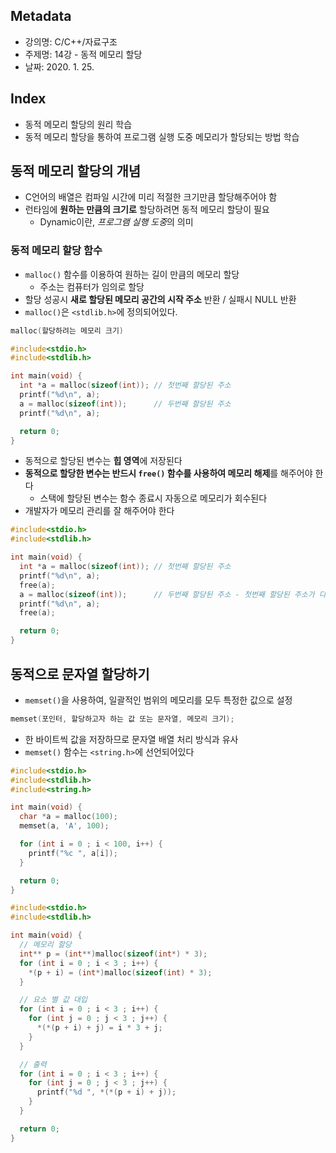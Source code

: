 ## Metadata
- 강의명: C/C++/자료구조
- 주제명: 14강 - 동적 메모리 할당
- 날짜: 2020. 1. 25.

## Index
- 동적 메모리 할당의 원리 학습
- 동적 메모리 할당을 통하여 프로그램 실행 도중 메모리가 할당되는 방법 학습

## 동적 메모리 할당의 개념
- C언어의 배열은 컴파일 시간에 미리 적절한 크기만큼 할당해주어야 함
- 런타임에 **원하는 만큼의 크기로** 할당하려면 동적 메모리 할당이 필요
  - Dynamic이란, *프로그램 실행 도중*의 의미

### 동적 메모리 할당 함수
- `malloc()` 함수를 이용하여 원하는 길이 만큼의 메모리 할당
  - 주소는 컴퓨터가 임의로 할당
- 할당 성공시 **새로 할당된 메모리 공간의 시작 주소** 반환 / 실패시 NULL 반환
- `malloc()`은 `<stdlib.h>`에 정의되어있다.

```cpp
malloc(할당하려는 메모리 크기)
```

```cpp
#include<stdio.h>
#include<stdlib.h>

int main(void) {
  int *a = malloc(sizeof(int)); // 첫번째 할당된 주소
  printf("%d\n", a);
  a = malloc(sizeof(int));      // 두번째 할당된 주소
  printf("%d\n", a);

  return 0;
}
```

- 동적으로 할당된 변수는 **힙 영역**에 저장된다
- **동적으로 할당한 변수는 반드시 `free()` 함수를 사용하여 메모리 해제**를 해주어야 한다
  - 스택에 할당된 변수는 함수 종료시 자동으로 메모리가 회수된다
- 개발자가 메모리 관리를 잘 해주어야 한다

```cpp
#include<stdio.h>
#include<stdlib.h>

int main(void) {
  int *a = malloc(sizeof(int)); // 첫번째 할당된 주소
  printf("%d\n", a);
  free(a);
  a = malloc(sizeof(int));      // 두번째 할당된 주소 - 첫번째 할당된 주소가 다시 사용될 가능성 높음
  printf("%d\n", a);
  free(a);

  return 0;
}
```

## 동적으로 문자열 할당하기
- `memset()`을 사용하여, 일괄적인 범위의 메모리를 모두 특정한 값으로 설정

```cpp
memset(포인터, 할당하고자 하는 값 또는 문자열, 메모리 크기);
```

- 한 바이트씩 값을 저장하므로 문자열 배열 처리 방식과 유사
- `memset()` 함수는 `<string.h>`에 선언되어있다

```cpp
#include<stdio.h>
#include<stdlib.h>
#include<string.h>

int main(void) {
  char *a = malloc(100);
  memset(a, 'A', 100);

  for (int i = 0 ; i < 100, i++) {
    printf("%c ", a[i]);
  }

  return 0;
}
```

```cpp
#include<stdio.h>
#include<stdlib.h>

int main(void) {
  // 메모리 할당
  int** p = (int**)malloc(sizeof(int*) * 3);
  for (int i = 0 ; i < 3 ; i++) {
    *(p + i) = (int*)malloc(sizeof(int) * 3);
  }

  // 요소 별 값 대입
  for (int i = 0 ; i < 3 ; i++) {
    for (int j = 0 ; j < 3 ; j++) {
      *(*(p + i) + j) = i * 3 + j;
    }
  }

  // 출력
  for (int i = 0 ; i < 3 ; i++) {
    for (int j = 0 ; j < 3 ; j++) {
      printf("%d ", *(*(p + i) + j));
    }
  }

  return 0;
}
```
